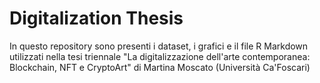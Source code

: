 # Digitalization Thesis
In questo repository sono presenti i dataset, i grafici e il file R Markdown utilizzati nella tesi triennale "La digitalizzazione dell'arte contemporanea: Blockchain, NFT e CryptoArt" di Martina Moscato (Università Ca'Foscari)

